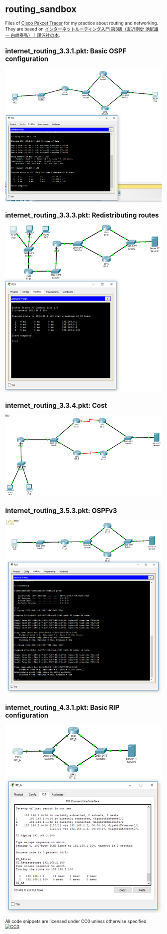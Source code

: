 # routing_sandbox

Files of [Cisco Pakcet Tracer](https://www.netacad.com/courses/packet-tracer-download/) for my practice about routing and networking. They are based on [インターネットルーティング入門 第3版（友近剛史 池尻雄一 白﨑泰弘）｜翔泳社の本](https://www.shoeisha.co.jp/book/detail/9784798134819).

## internet_routing_3.3.1.pkt: Basic OSPF configuration

![](internet_routing_3.3.1.png)

## internet_routing_3.3.3.pkt: Redistributing routes

![](internet_routing_3.3.3.png)

## internet_routing_3.3.4.pkt: Cost

![](internet_routing_3.3.4.png)

## internet_routing_3.5.3.pkt: OSPFv3

![](internet_routing_3.5.3.png)

## internet_routing_4.3.1.pkt: Basic RIP configuration

![](internet_routing_4.3.1.png)

All code snippets are licensed under CC0 unless otherwise specified.
[![CC0](http://i.creativecommons.org/p/zero/1.0/88x31.png)](http://creativecommons.org/publicdomain/zero/1.0/)
